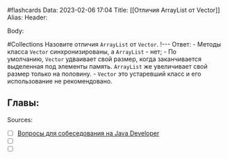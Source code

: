 #flashcards
Data: 2023-02-06 17:04
Title: [[Отличия ArrayList от Vector]]
Alias:
Header:




Body:


#Collections 
Назовите отличия `ArrayList` от `Vector`.
!---
Ответ:
	- Методы класса `Vector` синхронизированы, а `ArrayList` - нет;
	- По умолчанию, `Vector` удваивает свой размер, когда заканчивается выделенная под элементы память. `ArrayList` же увеличивает свой размер только на половину.
	- `Vector` это устаревший класс и его использование не рекомендовано.
<!--SR:!2023-03-14,3,150-->




Главы:
-


Sources:
- [ ] [Вопросы для собеседования на Java Developer](https://github.com/enhorse/java-interview/blob/master/README.md#%D0%9E%D0%9E%D0%9F)
- [ ] []()
- [ ] []()
